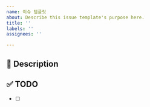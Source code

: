 ```yaml
---
name: 이슈 템플릿
about: Describe this issue template's purpose here.
title: ''
labels: ''
assignees: ''

---
```


## 🚀 Description

## ✅ TODO
- [ ]
